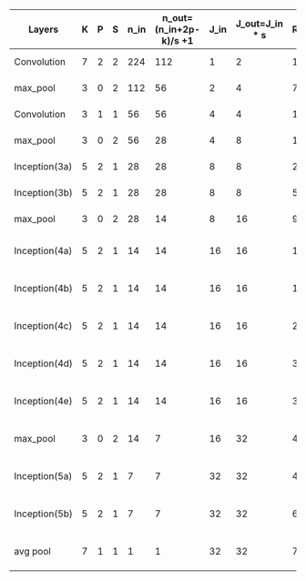 Layers | K | P | S | n_in | n_out=(n_in+2p-k)/s +1 | J_in | J_out=J_in * s | R_in | R_out=R_in +(K-1) * J_in
--- | --- | --- | --- |--- |--- |--- |--- |--- |---
Convolution | 7 | 2 | 2 | 224 | 112 | 1 | 2 | 1 | 1+(7-1)* 1=7
max_pool    | 3 | 0 | 2 | 112 | 56  | 2 | 4 | 7 | 7+(3-1)* 2=11
Convolution | 3 | 1 | 1 | 56 | 56   | 4 | 4 | 11 | 11+(3-1)* 4=19
max_pool    | 3 | 0 | 2 | 56 | 28   | 4 | 8 | 19 | 19+(3-1)* 4=27
Inception(3a) | 5 | 2 | 1 | 28 | 28 | 8 | 8 | 27 | 27+(5-1)* 8=59
Inception(3b) | 5 | 2 | 1 | 28 | 28 | 8 | 8 | 59 | 59+(5-1)* 8=91
max_pool      | 3 | 0 | 2 | 28 | 14 | 8 | 16 | 91 | 91+(3-1)* 8=123
Inception(4a) | 5 | 2 | 1 | 14 | 14 | 16 | 16 | 123 | 123+(5-1)* 16=187
Inception(4b) | 5 | 2 | 1 | 14 | 14 | 16 | 16 | 187 | 187+(5-1)* 16=251
Inception(4c) | 5 | 2 | 1 | 14 | 14 | 16 | 16 | 251 | 251+(5-1)* 16=351
Inception(4d) | 5 | 2 | 1 | 14 | 14 | 16 | 16 | 351 | 351+(5-1)* 16=379
Inception(4e) | 5 | 2 | 1 | 14 | 14 | 16 | 16 | 379 | 379+(5-1)* 16=443
max_pool      | 3 | 0 | 2 | 14 | 7  | 16 | 32 | 443 | 443+(3-1)* 16=475
Inception(5a) | 5 | 2 | 1 | 7 |  7  | 32 | 32 | 475 | 475+(7-1)* 32=603
Inception(5b) | 5 | 2 | 1 | 7 |  7  | 32 | 32 | 603 | 603+(7-1)* 32=731
avg pool      | 7 | 1 | 1 | 1 |  1  | 32 | 32 | 731 | 731+(7-1)* 32=923
